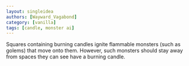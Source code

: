 ```yaml
---
layout: singleidea
authors: [Wayward_Vagabond]
category: [vanilla]
tags: [candle, monster ai]
---
```

Squares containing burning candles ignite flammable monsters (such as golems) that move onto them. However, such monsters should stay away from spaces they can see have a burning candle.
